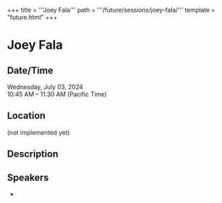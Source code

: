 +++
title = '''Joey Fala'''
path = '''/future/sessions/joey-fala/'''
template = "future.html"
+++

<h1>Joey Fala</h1>
<h2>Date/Time</h2>
<p>Wednesday, July 03, 2024<br>
10:45 AM – 11:30 AM (Pacific Time)</p>
<h2>Location</h2>
(not implemented yet)
<h2>Description</h2>

<h2>Speakers</h2>
<ul><li><bound method Speaker.link of Speaker(data=SpeakerData(presenter_at=['E1B892FC-40B4-49F2-96DD-423971A9DE6C', '199A4338-28CB-4BA9-AE18-7E5B95CA1963'], speaker_biography='', speaker_display_name='Joey Fala', speaker_first_name='Joey', speaker_last_name='Fala', speaker_stub='E0823356-74CA-4EE3-9B88-5F95013DC73E', speaker_title='', updated_date=datetime.date(2023, 9, 4)), updated=False, deleted=False)></li>

